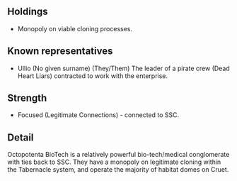 ## Holdings

- Monopoly on viable cloning processes.

## Known representatives

- Ullio (No given surname) (They/Them) The leader of a pirate crew (Dead Heart Liars) contracted to work with the enterprise.


## Strength

- Focused (Legitimate Connections) - connected to SSC.

## Detail
Octopotenta BioTech is a relatively powerful bio-tech/medical conglomerate with ties back to SSC. They have a monopoly on legitimate cloning within the Tabernacle system, and operate the majority of habitat domes on Cruet.